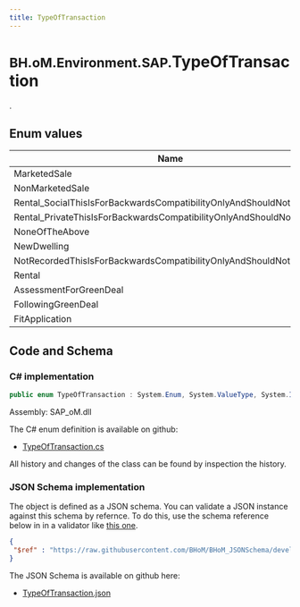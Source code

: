 ```yaml
---
title: TypeOfTransaction
---
```


# <small>BH.oM.Environment.SAP.</small>**TypeOfTransaction**

.

## Enum values

| Name            | Description                                                    |
|-----------------|----------------------------------------------------------------|
| MarketedSale |  -  |
| NonMarketedSale |  -  |
| Rental_SocialThisIsForBackwardsCompatibilityOnlyAndShouldNotBeUsed |  -  |
| Rental_PrivateThisIsForBackwardsCompatibilityOnlyAndShouldNotBeUsed |  -  |
| NoneOfTheAbove |  -  |
| NewDwelling |  -  |
| NotRecordedThisIsForBackwardsCompatibilityOnlyAndShouldNotBeUsed |  -  |
| Rental |  -  |
| AssessmentForGreenDeal |  -  |
| FollowingGreenDeal |  -  |
| FitApplication |  -  |


## Code and Schema

### C# implementation

``` C# title="C#"
public enum TypeOfTransaction : System.Enum, System.ValueType, System.IComparable, System.ISpanFormattable, System.IFormattable, System.IConvertible
```

Assembly: SAP_oM.dll

The C# enum definition is available on github:

- [TypeOfTransaction.cs](https://github.com/BHoM/SAP_Toolkit/blob/develop/SAP_oM/Enums\TypeOfTransaction.cs)

All history and changes of the class can be found by inspection the history.
### JSON Schema implementation

The object is defined as a JSON schema. You can validate a JSON instance against this schema by refernce. To do this, use the schema reference below in in a validator like [this one](https://www.jsonschemavalidator.net/).

``` json title="JSON Schema"
{
 "$ref" : "https://raw.githubusercontent.com/BHoM/BHoM_JSONSchema/develop/SAP_oM/SAP/TypeOfTransaction.json"
}
```

The JSON Schema is available on github here:

- [TypeOfTransaction.json](https://github.com/BHoM/BHoM_JSONSchema/blob/develop/SAP_oM/SAP/TypeOfTransaction.json)
